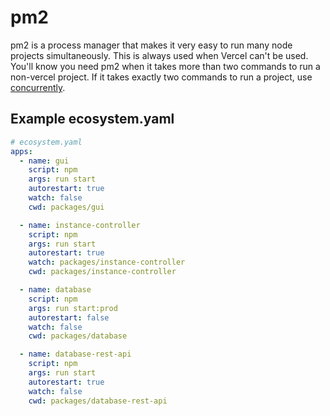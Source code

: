 # pm2

pm2 is a process manager that makes it very easy to run many node projects simultaneously. This is always used
when Vercel can't be used. You'll know you need pm2 when it takes more than two commands to run a non-vercel project.
If it takes exactly two commands to run a project, use [concurrently](https://www.npmjs.com/package/concurrently).

## Example ecosystem.yaml

```yaml
# ecosystem.yaml
apps:
  - name: gui
    script: npm
    args: run start
    autorestart: true
    watch: false
    cwd: packages/gui

  - name: instance-controller
    script: npm
    args: run start
    autorestart: true
    watch: packages/instance-controller
    cwd: packages/instance-controller

  - name: database
    script: npm
    args: run start:prod
    autorestart: false
    watch: false
    cwd: packages/database

  - name: database-rest-api
    script: npm
    args: run start
    autorestart: true
    watch: false
    cwd: packages/database-rest-api

```
